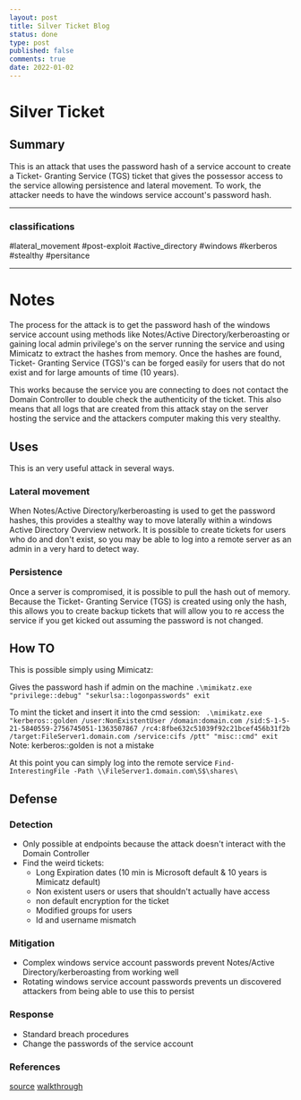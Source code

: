 ```yaml
---
layout: post
title: Silver Ticket Blog
status: done
type: post
published: false
comments: true
date: 2022-01-02
---
```

# Silver Ticket
## Summary
This is an attack that uses the password hash of a service account to create a Ticket- Granting Service (TGS) ticket that gives the possessor access to the service allowing persistence and lateral movement. To work, the attacker needs to have the windows service account's password hash.

--- 
### classifications
#lateral_movement 
#post-exploit 
#active_directory 
#windows 
#kerberos 
#stealthy
#persitance 

---

# Notes
The process for the attack is to get the password hash of the windows service account using methods like Notes/Active Directory/kerberoasting or gaining local admin privilege's on the server running the service and using Mimicatz to extract the hashes from memory. Once the hashes are found, Ticket- Granting Service (TGS)'s can be forged easily for users that do not exist and for large amounts of time (10 years).

This works because the service you are connecting to does not contact the Domain Controller to double check the authenticity of the ticket. This also means that all logs that are created from this attack stay on the server hosting the service and the attackers computer making this very stealthy.

## Uses

This is an very useful attack in several ways. 

### Lateral movement
When Notes/Active Directory/kerberoasting is used to get the password hashes, this provides a stealthy way to move laterally within a windows Active Directory Overview network. It is possible to create tickets for users who do and don't exist, so you may be able to log into a remote server as an admin in a very hard to detect way.

### Persistence
Once a server is compromised, it is possible to pull the hash out of memory. Because the Ticket- Granting Service (TGS) is created using only the hash, this allows you to create backup tickets that will allow you to re access the service if you get kicked out assuming the password is not changed.


## How TO

This is possible simply using Mimicatz:

Gives the password hash if admin on the machine
`.\mimikatz.exe "privilege::debug" "sekurlsa::logonpasswords" exit`

To mint the ticket and insert it into the cmd session:
` .\mimikatz.exe "kerberos::golden /user:NonExistentUser /domain:domain.com /sid:S-1-5-21-5840559-2756745051-1363507867 /rc4:8fbe632c51039f92c21bcef456b31f2b /target:FileServer1.domain.com /service:cifs /ptt" "misc::cmd" exit`
Note: kerberos::golden is not a mistake

At this point you can simply log into the remote service
`Find-InterestingFile -Path \\FileServer1.domain.com\S$\shares\`




## Defense


### Detection
 - Only possible at endpoints because the attack doesn't interact with the Domain Controller
 - Find the weird tickets:
	 - Long Expiration dates (10 min is Microsoft default & 10 years is Mimicatz default)
	 - Non existent users or users that shouldn't actually have access
	 - non default encryption for the ticket
	 - Modified groups for users
	 - Id and username mismatch
### Mitigation
 - Complex windows service account passwords prevent Notes/Active Directory/kerberoasting from working well
 - Rotating windows service account passwords prevents un discovered attackers from being able to use this to persist

### Response
 - Standard breach procedures
 - Change the passwords of the service account

### References
[source](https://www.varonis.com/blog/kerberos-attack-silver-ticket/)
[walkthrough](https://attack.stealthbits.com/silver-ticket-attack-forged-service-tickets)


